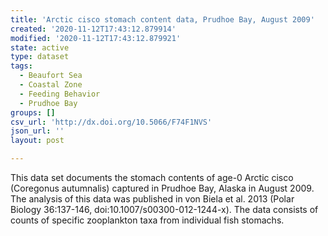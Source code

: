```yaml
---
title: 'Arctic cisco stomach content data, Prudhoe Bay, August 2009'
created: '2020-11-12T17:43:12.879914'
modified: '2020-11-12T17:43:12.879921'
state: active
type: dataset
tags:
  - Beaufort Sea
  - Coastal Zone
  - Feeding Behavior
  - Prudhoe Bay
groups: []
csv_url: 'http://dx.doi.org/10.5066/F74F1NVS'
json_url: ''
layout: post

---
```

This data set documents the stomach contents of age-0 Arctic cisco (Coregonus autumnalis) captured in Prudhoe Bay, Alaska in August 2009. The analysis of this data was published in von Biela et al. 2013 (Polar Biology 36:137-146, doi:10.1007/s00300-012-1244-x). The data consists of counts of specific zooplankton taxa from individual fish stomachs.
